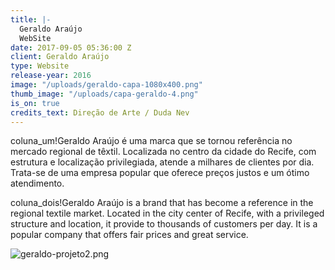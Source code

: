 ```yaml
---
title: |-
  Geraldo Araújo
  WebSite
date: 2017-09-05 05:36:00 Z
client: Geraldo Araújo
type: Website
release-year: 2016
image: "/uploads/geraldo-capa-1080x400.png"
thumb_image: "/uploads/capa-geraldo-4.png"
is_on: true
credits_text: Direção de Arte / Duda Nev
---
```


coluna_um!Geraldo Araújo é uma marca que se tornou referência no mercado regional de têxtil. Localizada no centro da cidade do Recife, com estrutura e localização privilegiada, atende a milhares de clientes por dia. Trata-se de uma empresa popular que oferece preços justos e um ótimo atendimento.

coluna_dois!Geraldo Araújo is a brand that has become a reference in the regional textile market. Located in the city center of Recife, with a privileged structure and location, it provide to thousands of customers per day. It is a popular company that offers fair prices and great service.



![geraldo-projeto2.png](/uploads/geraldo-projeto2.png)
